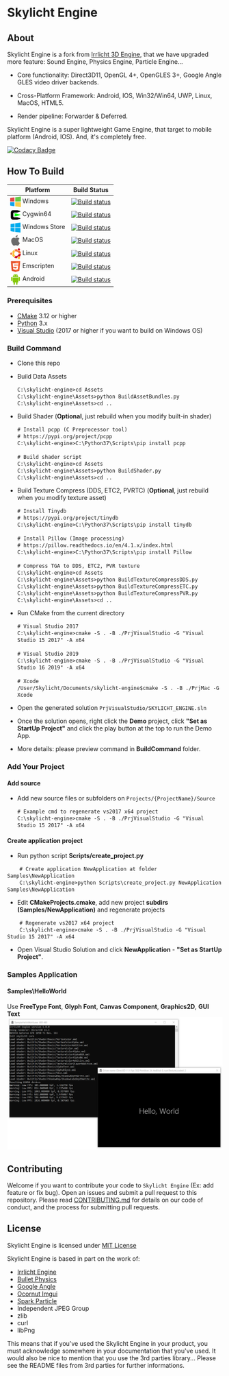 # Skylicht Engine
## About
Skylicht Engine is a fork from [Irrlicht 3D Engine](http://irrlicht.sourceforge.net), that we have upgraded more feature: Sound Engine, Physics Engine, Particle Engine...
-   Core functionality: Direct3D11, OpenGL 4+, OpenGLES 3+, Google Angle GLES video driver backends.

-   Cross-Platform Framework: Android, IOS, Win32/Win64, UWP, Linux, MacOS, HTML5.

-   Render pipeline: Forwarder & Deferred.


Skylicht Engine is a super lightweight Game Engine, that target to mobile platform (Android, IOS). And, it's completely free.

[![Codacy Badge](https://api.codacy.com/project/badge/Grade/6d6fbf50a10a4cf38426b9fabfc1fabc)](https://www.codacy.com/manual/ducphamhong/skylicht-engine?utm_source=github.com&amp;utm_medium=referral&amp;utm_content=skylicht-lab/skylicht-engine&amp;utm_campaign=Badge_Grade)

## How To Build
| Platform                                                                                 | Build Status                                                                                                                                                                      |
| -----------------------------------------------------------------------------------------|-----------------------------------------------------------------------------------------------------------------------------------------------------------------------------------|
| <img src="Documents/Media/Platforms/windows.png" width="25" valign="middle"> Windows     | [![Build status](https://ci.appveyor.com/api/projects/status/a95huci4g5o25ts5/branch/master?svg=true)](https://ci.appveyor.com/project/ducphamhong/skylicht-engine/branch/master) |
| <img src="Documents/Media/Platforms/cygwin.png" width="25" valign="middle"> Cygwin64     | [![Build status](https://ci.appveyor.com/api/projects/status/a95huci4g5o25ts5/branch/master?svg=true)](https://ci.appveyor.com/project/ducphamhong/skylicht-engine/branch/master) |
| <img src="Documents/Media/Platforms/uwp.png" width="25" valign="middle"> Windows Store   | [![Build status](https://github.com/skylicht-lab/skylicht-engine/workflows/build/badge.svg)](https://github.com/skylicht-lab/skylicht-engine/actions?workflow=build)              |
| <img src="Documents/Media/Platforms/apple.png" width="25" valign="middle"> MacOS         | [![Build status](https://github.com/skylicht-lab/skylicht-engine/workflows/build/badge.svg)](https://github.com/skylicht-lab/skylicht-engine/actions?workflow=build)              |
| <img src="Documents/Media/Platforms/ubuntu.png" width="25" valign="middle"> Linux        | [![Build status](https://github.com/skylicht-lab/skylicht-engine/workflows/build/badge.svg)](https://github.com/skylicht-lab/skylicht-engine/actions?workflow=build)              |
| <img src="Documents/Media/Platforms/html5.png" width="25" valign="middle"> Emscripten    | [![Build status](https://github.com/skylicht-lab/skylicht-engine/workflows/build/badge.svg)](https://github.com/skylicht-lab/skylicht-engine/actions?workflow=build)              |
| <img src="Documents/Media/Platforms/android.png" width="25" valign="middle"> Android     | [![Build status](https://circleci.com/gh/skylicht-lab/skylicht-engine.svg?style=shield)](https://circleci.com/gh/skylicht-lab/skylicht-engine/tree/master)                        |

### Prerequisites
-   [CMake](https://cmake.org/download/) 3.12 or higher
-   [Python](https://www.python.org/downloads/) 3.x
-   [Visual Studio](https://visualstudio.microsoft.com/downloads/)  (2017 or higher if you want to build on Windows OS)
### Build Command
-   Clone this repo

-   Build Data Assets
    ```console
    C:\skylicht-engine>cd Assets
    C:\skylicht-engine\Assets>python BuildAssetBundles.py
    C:\skylicht-engine\Assets>cd ..
    ```

-   Build Shader (**Optional**, just rebuild when you modify built-in shader)
    ```console
    # Install pcpp (C Preprocessor tool)
    # https://pypi.org/project/pcpp
    C:\skylicht-engine>C:\Python37\Scripts\pip install pcpp
    
    # Build shader script
    C:\skylicht-engine>cd Assets
    C:\skylicht-engine\Assets>python BuildShader.py
    C:\skylicht-engine\Assets>cd ..
    ```

-   Build Texture Compress (DDS, ETC2, PVRTC) (**Optional**, just rebuild when you modify texture asset)
    ```console
    # Install Tinydb
    # https://pypi.org/project/tinydb
    C:\skylicht-engine>C:\Python37\Scripts\pip install tinydb

    # Install Pillow (Image processing)
    # https://pillow.readthedocs.io/en/4.1.x/index.html
    C:\skylicht-engine>C:\Python37\Scripts\pip install Pillow

    # Compress TGA to DDS, ETC2, PVR texture
    C:\skylicht-engine>cd Assets    
    C:\skylicht-engine\Assets>python BuildTextureCompressDDS.py
    C:\skylicht-engine\Assets>python BuildTextureCompressETC.py
    C:\skylicht-engine\Assets>python BuildTextureCompressPVR.py
    C:\skylicht-engine\Assets>cd ..
    ```

-   Run CMake from the current directory
    ```console
    # Visual Studio 2017
    C:\skylicht-engine>cmake -S . -B ./PrjVisualStudio -G "Visual Studio 15 2017" -A x64
  
    # Visual Studio 2019
    C:\skylicht-engine>cmake -S . -B ./PrjVisualStudio -G "Visual Studio 16 2019" -A x64
    
    # Xcode
    /User/Skylicht/Documents/skylicht-engine$cmake -S . -B ./PrjMac -G Xcode 
    ```
-   Open the generated solution `PrjVisualStudio/SKYLICHT_ENGINE.sln`

-   Once the solution opens, right click the **Demo** project, click **"Set as StartUp Project"** and click the play button at the top to run the Demo App.

-   More details: please preview command in **BuildCommand** folder.

### Add Your Project

#### Add source
-   Add new source files or subfolders on `Projects/{ProjectName}/Source`
    ```console
    # Example cmd to regenerate vs2017 x64 project
    C:\skylicht-engine>cmake -S . -B ./PrjVisualStudio -G "Visual Studio 15 2017" -A x64
    ```

#### Create application project
- Run python script **Scripts/create_project.py**
```console
    # Create application NewApplication at folder Samples\NewApplication
    C:\skylicht-engine>python Scripts\create_project.py NewApplication Samples\NewApplication
```
- Edit **CMakeProjects.cmake**, add new project **subdirs (Samples/NewApplication)** and regenerate projects
```console
    # Regenerate vs2017 x64 project
    C:\skylicht-engine>cmake -S . -B ./PrjVisualStudio -G "Visual Studio 15 2017" -A x64
```
- Open Visual Studio Solution and click **NewApplication** - **"Set as StartUp Project"**.

### Samples Application

#### Samples\HelloWorld
Use **FreeType Font**, **Glyph Font**, **Canvas Component**, **Graphics2D**, **GUI Text**
<img src="Documents/Media/Samples/sample_hello_world.png">

## Contributing
Welcome if you want to contribute your code to `Skylicht Engine` (Ex: add feature or fix bug). Open an issues and submit a pull request to this repository. Please read [CONTRIBUTING.md](Documents/CONTRIBUTING.md) for details on our code of conduct, and the process for submitting pull requests.
## License
Skylicht Engine is licensed under [MIT License](LICENSE.md)

Skylicht Engine is based in part on the work of:
-   [Irrlicht Engine](http://irrlicht.sourceforge.net)
-   [Bullet Physics](https://github.com/bulletphysics/bullet3)
-   [Google Angle](https://github.com/google/angle)
-   [Ocornut Imgui](https://github.com/ocornut/imgui)
-   [Spark Particle](https://github.com/Synxis/SPARK)
-   Independent JPEG Group
-   zlib
-   curl 
-   libPng

This means that if you've used the Skylicht Engine in your product, you must acknowledge somewhere in your documentation that you've used. It would also be nice to mention that you use the 3rd parties library... Please see the README files from 3rd parties for further informations.
